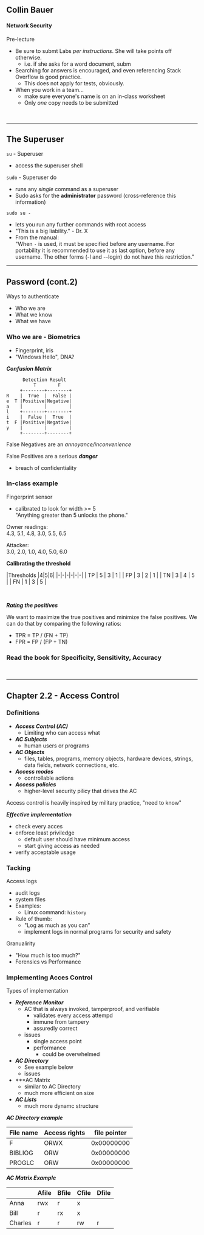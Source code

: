 ## Collin Bauer

#### Network Security

Pre-lecture
- Be sure to submt Labs *per instructions*. She will take points off otherwise.
  - i.e. if she asks for a word document, subm
- Searching for answers is encouraged, and even referencing Stack Overflow is good practice.
  - This does not apply for tests, obviously.
- When you work in a team...
  - make sure everyone's name is on an in-class worksheet
  - Only *one* copy needs to be submitted

<br/>

---

## The Superuser

`su` - Superuser
- access the superuser shell

`sudo` - Superuser do
- runs any *single* command as a superuser
- Sudo asks for the **administrator** password (cross-reference this information)

`sudo su -`
- lets you run any further commands with root access
- "This is a big liability." - Dr. X
- From the manual:  
  "When `-` is used, it must be specified before any username. For portability it is recommended to use it as last option, before any username. The other forms (-l and --login) do not have this restriction."

---

## Password (cont.2)

Ways to authenticate
- Who we are
- What we know
- What we have

### Who we are - Biometrics
- Fingerprint, iris
- "Windows Hello", DNA?

***Confusion Matrix***

```
      Detection Result
          T        F
     +--------+--------+
R    |  True  |  False |
e  T |Positive|Negative|
a    |        |        |
l    +--------+--------+
i    |  False |  True  |
t  F |Positive|Negative|
y    |        |        |
     +--------+--------+
```

False Negatives are an *annoyance/inconvenience*

False Positives are a serious ***danger***
- breach of confidentiality

### In-class example

Fingerprint sensor
- calibrated to look for width >= 5  
  "Anything greater than 5 unlocks the phone."

Owner readings:  
4.3, 5.1, 4.8, 3.0, 5.5, 6.5

Attacker:  
3.0, 2.0, 1.0, 4.0, 5.0, 6.0

**Calibrating the threshold**

|Thresholds |4|5|6|
|-|-|-|-|-|-|
| TP | 5 | 3 | 1 |
| FP | 3 | 2 | 1 |
| TN | 3 | 4 | 5 |
| FN | 1 | 3 | 5 |

<br/>

***Rating the positives***

We want to maximize the true positives and minimize the false positives. We can do that by comparing the following ratios:
- TPR = TP / (FN + TP)
- FPR = FP / (FP + TN)

### Read the book for Specificity, Sensitivity, Accuracy

<br/>

---

## Chapter 2.2 - Access Control

### Definitions

- ***Access Control (AC)***
  - Limiting who can access what
- ***AC Subjects***
  - human users or programs
- ***AC Objects***
  - files, tables, programs, memory objects, hardware devices, strings, data fields, network connections, etc.
- ***Access modes***
  - controllable actions
- ***Access policies***
  - higher-level security pilicy that drives the AC

Access control is heavily inspired by military practice, "need to know"

***Effective implementation***
- check every acces
- enforce least priviledge
  - default user should have minimum access
  - start giving access as needed
- verify acceptable usage

### Tacking

Access logs
- audit logs
- system files
- Examples:
  - Linux command: `history`
- Rule of thumb:
  - "Log as much as you can"
  - implement logs in normal programs for security and safety

Granualirity
- "How much is too much?"
- Forensics vs Performance

### Implementing Acces Control

Types of implementation
- ***Reference Monitor***
  - AC that is always invoked, tamperproof, and verifiable
    - validates every access attempd
    - immune from tampery
    - assuredly correct
  - issues
    - single access point
    - performance
      - could be overwhelmed
- ***AC Directory***
  - See example below
  - issues
- ***AC Matrix
  - similar to AC Directory
  - much more efficient on size
- ***AC Lists***
  - much more dynamc structure

***AC Directory example***

| File name | Access rights | file pointer |
|-|-|-|
|F|ORWX|0x00000000|
|BIBLIOG|ORW|0x00000000|
|PROGLC|ORW|0x00000000|

***AC Matrix Example***


| |Afile|Bfile|Cfile|Dfile|
|-|-|-|-|-|
|Anna|rwx|r|x||
|Bill|r|rx|x||
|Charles|r|r|rw|r|